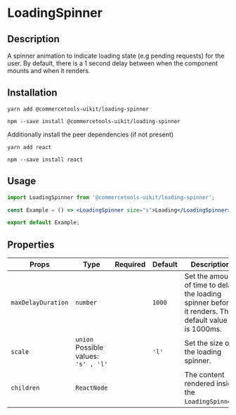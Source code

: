 <!-- THIS IS AN AUTOGENERATED FILE. DO NOT EDIT THIS FILE DIRECTLY. -->
<!-- This file is created by the `yarn generate-readme` script. -->

# LoadingSpinner

## Description

A spinner animation to indicate loading state (e.g pending requests) for the user. By default, there is a 1 second delay between when the component mounts and when it renders.

## Installation

```
yarn add @commercetools-uikit/loading-spinner
```

```
npm --save install @commercetools-uikit/loading-spinner
```

Additionally install the peer dependencies (if not present)

```
yarn add react
```

```
npm --save install react
```

## Usage

```jsx
import LoadingSpinner from '@commercetools-uikit/loading-spinner';

const Example = () => <LoadingSpinner size="s">Loading</LoadingSpinner>;

export default Example;
```

## Properties

| Props              | Type                                         | Required | Default | Description                                                                                                |
| ------------------ | -------------------------------------------- | :------: | ------- | ---------------------------------------------------------------------------------------------------------- |
| `maxDelayDuration` | `number`                                     |          | `1000`  | Set the amount of time to delay the loading spinner before it renders.&#xA;The default value of is 1000ms. |
| `scale`            | `union`<br/>Possible values:<br/>`'s' , 'l'` |          | `'l'`   | Set the size of the loading spinner.                                                                       |
| `children`         | `ReactNode`                                  |          |         | The content rendered inside the `LoadingSpinner`.                                                          |
